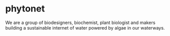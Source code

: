 # phytonet
We are a group of biodesigners, biochemist, plant biologist and makers building a sustainable internet of water powered by algae in our waterways.
